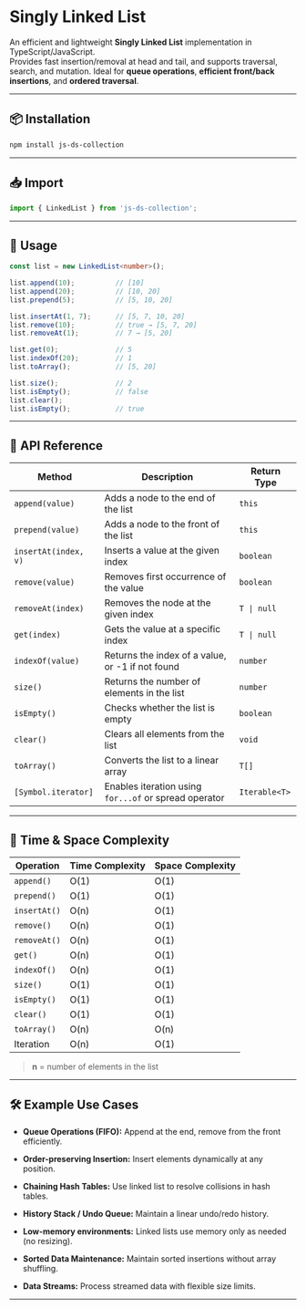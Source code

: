 # Singly Linked List

An efficient and lightweight **Singly Linked List** implementation in TypeScript/JavaScript.  
Provides fast insertion/removal at head and tail, and supports traversal, search, and mutation. Ideal for **queue operations**, **efficient front/back insertions**, and **ordered traversal**.

---

## 📦 Installation

```bash
npm install js-ds-collection
```

---

## 📥 Import

```ts
import { LinkedList } from 'js-ds-collection';
```

---
## 🚀 Usage

```ts
const list = new LinkedList<number>();

list.append(10);          // [10]
list.append(20);          // [10, 20]
list.prepend(5);          // [5, 10, 20]

list.insertAt(1, 7);      // [5, 7, 10, 20]
list.remove(10);          // true → [5, 7, 20]
list.removeAt(1);         // 7 → [5, 20]

list.get(0);              // 5
list.indexOf(20);         // 1
list.toArray();           // [5, 20]

list.size();              // 2
list.isEmpty();           // false
list.clear();             
list.isEmpty();           // true
```

---

## 📘 API Reference

| Method               | Description                                           | Return Type   |
| -------------------- | ----------------------------------------------------- | ------------- |
| `append(value)`      | Adds a node to the end of the list                    | `this`        |
| `prepend(value)`     | Adds a node to the front of the list                  | `this`        |
| `insertAt(index, v)` | Inserts a value at the given index                    | `boolean`     |
| `remove(value)`      | Removes first occurrence of the value                 | `boolean`     |
| `removeAt(index)`    | Removes the node at the given index                   | `T \| null`   |
| `get(index)`         | Gets the value at a specific index                    | `T \| null`   |
| `indexOf(value)`     | Returns the index of a value, or -1 if not found      | `number`      |
| `size()`             | Returns the number of elements in the list            | `number`      |
| `isEmpty()`          | Checks whether the list is empty                      | `boolean`     |
| `clear()`            | Clears all elements from the list                     | `void`        |
| `toArray()`          | Converts the list to a linear array                   | `T[]`         |
| `[Symbol.iterator]`  | Enables iteration using `for...of` or spread operator | `Iterable<T>` |

---

## 🧠 Time & Space Complexity

| Operation    | Time Complexity | Space Complexity |
| ------------ | --------------- | ---------------- |
| `append()`   | O(1)            | O(1)             |
| `prepend()`  | O(1)            | O(1)             |
| `insertAt()` | O(n)            | O(1)             |
| `remove()`   | O(n)            | O(1)             |
| `removeAt()` | O(n)            | O(1)             |
| `get()`      | O(n)            | O(1)             |
| `indexOf()`  | O(n)            | O(1)             |
| `size()`     | O(1)            | O(1)             |
| `isEmpty()`  | O(1)            | O(1)             |
| `clear()`    | O(1)            | O(1)             |
| `toArray()`  | O(n)            | O(n)             |
| Iteration    | O(n)            | O(1)             |

> **n** = number of elements in the list

---

## 🛠️ Example Use Cases
- **Queue Operations (FIFO):** Append at the end, remove from the front efficiently.

- **Order-preserving Insertion:** Insert elements dynamically at any position.

- **Chaining Hash Tables:** Use linked list to resolve collisions in hash tables.

- **History Stack / Undo Queue:** Maintain a linear undo/redo history.

- **Low-memory environments:** Linked lists use memory only as needed (no resizing).

- **Sorted Data Maintenance:** Maintain sorted insertions without array shuffling.

- **Data Streams:** Process streamed data with flexible size limits.
---